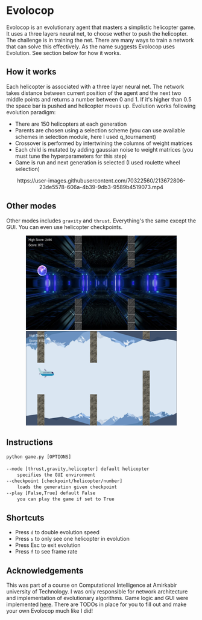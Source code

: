# Evolocop
Evolocop is an evolutionary agent that masters a simplistic helicopter game. It uses a three layers neural net, to choose wether to push the helicopter. The challenge is in training the net. There are many ways to train a network that can solve this effectively. As the name suggests Evolocop uses Evolution. See section below for how it works. 


## How it works
Each helicopter is associated with a three layer neural net. The network takes distance between current position of the agent and the next two middle points and returns a number between 0 and 1. If it's higher than 0.5 the space bar is pushed and helicopter moves up. Evolution works following evolution paradigm: 
- There are 150 helicopters at each generation 
- Parents are chosen using a selection scheme (you can use available schemes in selection module, here I used q_tournament)
- Crossover is performed by intertwining the columns of weight matrices
- Each child is mutated by adding gaussian noise to weight matrices (you must tune the hyperparameters for this step) 
- Game is run and next generation is selected (I used roulette wheel selection)

<center> https://user-images.githubusercontent.com/70322560/213672806-23de5578-606a-4b39-9db3-9589b4519073.mp4 </center> 



## Other modes 
Other modes includes `gravity` and `thrust`. Everything's the same except the GUI. You can even use helicopter checkpoints. 

<p align="center"> 
    <img src="./screenshots/gravity.png" width=400 height=250> 
    <img src="./screenshots/thrust.png" width=400 height=250> 
</p>

## Instructions
```
python game.py [OPTIONS]

--mode [thrust,gravity,helicopter] default helicopter 
    specifies the GUI environment
--checkpoint [checkpoint/helicopter/number]
    loads the generation given checkpoint
--play [False,True] default False
    you can play the game if set to True 
```

## Shortcuts 
- Press `d` to double evolution speed 
- Press `s` to only see one helicopter in evolution 
- Press Esc to exit evolution 
- Press `f` to see frame rate

## Acknowledgements 
This was part of a course on Computational Intelligence at Amirkabir university of Technology. I was only responsible for network architecture and implementation of evolutionary algorithms. Game logic and GUI were implemented [here](https://github.com/HosseinZaredar/EvolutionaryGames). There are TODOs in place for you to fill out and make your own Evolocop much like I did!
